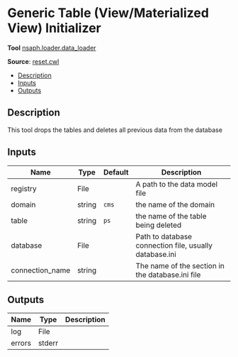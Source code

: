 # Generic Table (View/Materialized View) Initializer
**Tool** 	[nsaph.loader.data_loader](../../../../platform/doc/members/data_loader.html)

[//]: # (TODO: use intersphinx)


**Source**: [reset.cwl](../members/reset_cwl.md)

<!-- toc -->

- [Description](#description)
- [Inputs](#inputs)
- [Outputs](#outputs)

<!-- tocstop -->

## Description
This tool drops the tables and deletes all previous data from the database


## Inputs

| Name | Type | Default | Description |
|------|------|---------|-------------|
|registry|File| |A path to the data model file |
|domain|string|`cms`|the name of the domain|
|table|string|`ps`|the name of the table being deleted|
|database|File| |Path to database connection file, usually database.ini|
|connection_name|string| |The name of the section in the database.ini file|

## Outputs

| Name | Type | Description |
|------|------|-------------|
|log|File| |
|errors|stderr| |
